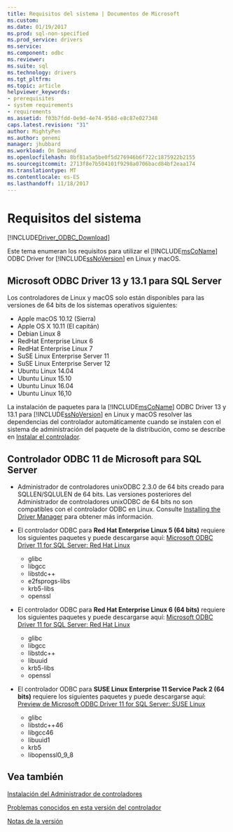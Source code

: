 ```yaml
---
title: Requisitos del sistema | Documentos de Microsoft
ms.custom: 
ms.date: 01/19/2017
ms.prod: sql-non-specified
ms.prod_service: drivers
ms.service: 
ms.component: odbc
ms.reviewer: 
ms.suite: sql
ms.technology: drivers
ms.tgt_pltfrm: 
ms.topic: article
helpviewer_keywords:
- prerequisites
- system requirements
- requirements
ms.assetid: f03b7fdd-0e9d-4e74-958d-e8c87e027348
caps.latest.revision: "31"
author: MightyPen
ms.author: genemi
manager: jhubbard
ms.workload: On Demand
ms.openlocfilehash: 8bf81a5a5be0f5d276946b6f722c1875922b2155
ms.sourcegitcommit: 2713f8e7b504101f9298a0706bacd84bf2eaa174
ms.translationtype: MT
ms.contentlocale: es-ES
ms.lasthandoff: 11/18/2017
---
```

# <a name="system-requirements"></a>Requisitos del sistema
[!INCLUDE[Driver_ODBC_Download](../../../includes/driver_odbc_download.md)]

Este tema enumeran los requisitos para utilizar el [!INCLUDE[msCoName](../../../includes/msconame_md.md)] ODBC Driver for [!INCLUDE[ssNoVersion](../../../includes/ssnoversion_md.md)] en Linux y macOS.

## <a name="microsoft-odbc-driver-13-and-131-for-sql-server"></a>Microsoft ODBC Driver 13 y 13.1 para SQL Server

Los controladores de Linux y macOS solo están disponibles para las versiones de 64 bits de los sistemas operativos siguientes:

- Apple macOS 10.12 (Sierra)
- Apple OS X 10.11 (El capitán)
- Debian Linux 8
- RedHat Enterprise Linux 6
- RedHat Enterprise Linux 7
- SuSE Linux Enterprise Server 11
- SuSE Linux Enterprise Server 12
- Ubuntu Linux 14.04
- Ubuntu Linux 15.10
- Ubuntu Linux 16.04
- Ubuntu Linux 16,10

La instalación de paquetes para la [!INCLUDE[msCoName](../../../includes/msconame_md.md)] ODBC Driver 13 y 13.1 para [!INCLUDE[ssNoVersion](../../../includes/ssnoversion_md.md)] en Linux y macOS resolver las dependencias del controlador automáticamente cuando se instalen con el sistema de administración del paquete de la distribución, como se describe en [Instalar el controlador](../../../connect/odbc/linux-mac/installing-the-microsoft-odbc-driver-for-sql-server.md).

## <a name="microsoft-odbc-driver-11-for-sql-server"></a>Controlador ODBC 11 de Microsoft para SQL Server  
  
-   Administrador de controladores unixODBC 2.3.0 de 64 bits creado para SQLLEN/SQLULEN de 64 bits. Las versiones posteriores del Administrador de controladores unixODBC de 64 bits no son compatibles con el controlador ODBC en Linux. Consulte [Installing the Driver Manager](../../../connect/odbc/linux-mac/installing-the-driver-manager.md) para obtener más información.  
  
-   El controlador ODBC para **Red Hat Enterprise Linux 5 (64 bits)** requiere los siguientes paquetes y puede descargarse aquí: [Microsoft ODBC Driver 11 for SQL Server: Red Hat Linux](http://go.microsoft.com/fwlink/?LinkId=267321)  
    -   glibc  
    -   libgcc  
    -   libstdc++  
    -   e2fsprogs-libs  
    -   krb5-libs  
    -   openssl  
  
-   El controlador ODBC para **Red Hat Enterprise Linux 6 (64 bits)** requiere los siguientes paquetes y puede descargarse aquí: [Microsoft ODBC Driver 11 for SQL Server: Red Hat Linux](http://go.microsoft.com/fwlink/?LinkId=267321)  
    -   glibc  
    -   libgcc  
    -   libstdc++  
    -   libuuid  
    -   krb5-libs  
    -   openssl  
  
-   El controlador ODBC para **SUSE Linux Enterprise 11 Service Pack 2 (64 bits)** requiere los siguientes paquetes y puede descargarse aquí: [Preview de Microsoft ODBC Driver 11 for SQL Server: SUSE Linux](http://go.microsoft.com/fwlink/?LinkId=264916)  
    -   glibc  
    -   libstdc++46  
    -   libgcc46  
    -   libuuid1  
    -   krb5  
    -   libopenssl0_9_8  
  
## <a name="see-also"></a>Vea también
[Instalación del Administrador de controladores](../../../connect/odbc/linux-mac/installing-the-driver-manager.md)

[Problemas conocidos en esta versión del controlador](../../../connect/odbc/linux-mac/known-issues-in-this-version-of-the-driver.md)  

[Notas de la versión](../../../connect/odbc/linux-mac/release-notes.md)  
